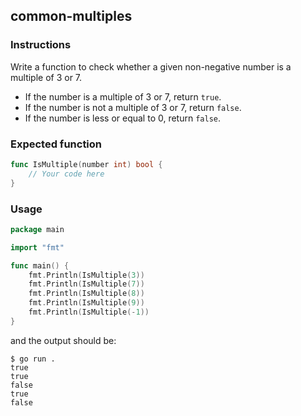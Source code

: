 ## common-multiples

### Instructions

Write a function to check whether a given non-negative number is a multiple of 3 or 7.
- If the number is a multiple of 3 or 7, return `true`.
- If the number is not a multiple of 3 or 7, return `false`.
- If the number is less or equal to 0, return `false`.

### Expected function

```go
func IsMultiple(number int) bool {
    // Your code here
}
```

### Usage
```go
package main

import "fmt"

func main() {
    fmt.Println(IsMultiple(3))
    fmt.Println(IsMultiple(7))
    fmt.Println(IsMultiple(8))
    fmt.Println(IsMultiple(9))
    fmt.Println(IsMultiple(-1))
}
```

and the output should be:

```console
$ go run .
true
true
false
true
false
```